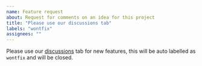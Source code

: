 ```yaml
---
name: Feature request
about: Request for comments on an idea for this project
title: "Please use our discussions tab"
labels: "wontfix"
assignees: ""
---
```


Please use our [discussions](https://github.com/GameBridgeAI/ts_serialize/discussions) tab for new features, this will be auto labelled as `wontfix` and will be closed.